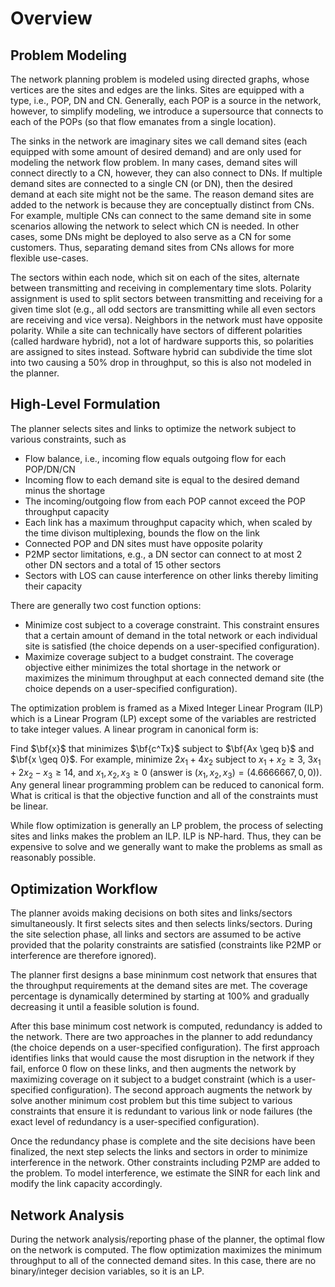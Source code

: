 # Overview

## Problem Modeling

The network planning problem is modeled using directed graphs, whose vertices
are the sites and edges are the links. Sites are equipped with a type, i.e.,
POP, DN and CN. Generally, each POP is a source in the network, however, to
simplify modeling, we introduce a supersource that connects to each of the POPs
(so that flow emanates from a single location).

The sinks in the network are imaginary sites we call demand sites (each
equipped with some amount of desired demand) and are only used for modeling the
network flow problem. In many cases, demand sites will connect directly to a
CN, however, they can also connect to DNs. If multiple demand sites are
connected to a single CN (or DN), then the desired demand at each site might
not be the same. The reason demand sites are added to the network is because
they are conceptually distinct from CNs. For example, multiple CNs can connect
to the same demand site in some scenarios allowing the network to select which
CN is needed. In other cases, some DNs might be deployed to also serve as a CN
for some customers. Thus, separating demand sites from CNs allows for more
flexible use-cases.

The sectors within each node, which sit on each of the sites, alternate between
transmitting and receiving in complementary time slots. Polarity assignment is
used to split sectors between transmitting and receiving for a given time slot
(e.g., all odd sectors are transmitting while all even sectors are receiving
and vice versa). Neighbors in the network must have opposite polarity. While a
site can technically have sectors of different polarities (called hardware
hybrid), not a lot of hardware supports this, so polarities are assigned to
sites instead. Software hybrid can subdivide the time slot into two causing a
50% drop in throughput, so this is also not modeled in the planner.

## High-Level Formulation

The planner selects sites and links to optimize the network subject to various
constraints, such as
* Flow balance, i.e., incoming flow equals outgoing flow for each POP/DN/CN
* Incoming flow to each demand site is equal to the desired demand minus the
shortage
* The incoming/outgoing flow from each POP cannot exceed the POP throughput
capacity
* Each link has a maximum throughput capacity which, when scaled by the time
divison multiplexing, bounds the flow on the link
* Connected POP and DN sites must have opposite polarity
* P2MP sector limitations, e.g., a DN sector can connect to at most 2 other DN
sectors and a total of 15 other sectors
* Sectors with LOS can cause interference on other links thereby limiting their
capacity

There are generally two cost function options:

* Minimize cost subject to a coverage constraint. This constraint ensures that
a certain amount of demand in the total network or each individual site is
satisfied (the choice depends on a user-specified configuration).
* Maximize coverage subject to a budget constraint. The coverage objective
either minimizes the total shortage in the network or maximizes the minimum
throughput at each connected demand site (the choice depends on a user-specified
configuration).

The optimization problem is framed as a Mixed Integer Linear Program (ILP)
which is a Linear Program (LP) except some of the variables are restricted to
take integer values. A linear program in canonical form is:

Find $\bf{x}$ that minimizes $\bf{c^Tx}$ subject to $\bf{Ax \geq b}$ and
$\bf{x \geq 0}$. For example, minimize $2x_1+4x_2$ subject to
$x_1+x_2 \geq 3$, $3x_1+2x_2-x_3 \geq 14$, and $x_1,x_2,x_3 \geq 0$ (answer is
$(x_1,x_2,x_3)=(4.6666667,0,0))$. Any general linear programming problem can be
reduced to canonical form. What is critical is that the objective function and
all of the constraints must be linear.

While flow optimization is generally an LP problem, the process of selecting
sites and links makes the problem an ILP. ILP is NP-hard. Thus, they can be
expensive to solve and we generally want to make the problems as small as
reasonably possible.

## Optimization Workflow

The planner avoids making decisions on both sites and links/sectors
simultaneously. It first selects sites and then selects links/sectors. During
the site selection phase, all links and sectors are assumed to be active
provided that the polarity constraints are satisfied (constraints like P2MP or
interference are therefore ignored).

The planner first designs a base mininmum cost network that ensures that the
throughput requirements at the demand sites are met. The coverage percentage is
dynamically determined by starting at 100% and gradually decreasing it until a
feasible solution is found.

After this base minimum cost network is computed, redundancy is added to the
network. There are two approaches in the planner to add redundancy (the choice
depends on a user-specified configuration). The first approach identifies links
that would cause the most disruption in the network if they fail, enforce 0
flow on these links, and then augments the network by maximizing coverage on it
subject to a budget constraint (which is a user-specified configuration). The
second approach augments the network by solve another minimum cost problem but
this time subject to various constraints that ensure it is redundant to various
link or node failures (the exact level of redundancy is a user-specified
configuration).

Once the redundancy phase is complete and the site decisions have been
finalized, the next step selects the links and sectors in order to minimize
interference in the network. Other constraints including P2MP are added to the
problem. To model interference, we estimate the SINR for each link and modify
the link capacity accordingly.

## Network Analysis

During the network analysis/reporting phase of the planner, the optimal flow on
the network is computed. The flow optimization maximizes the minimum throughput
to all of the connected demand sites. In this case, there are no binary/integer
decision variables, so it is an LP.

